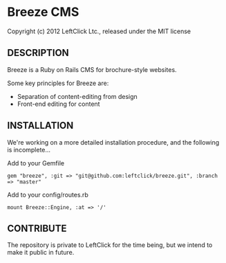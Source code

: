 Breeze CMS
==========

Copyright (c) 2012 LeftClick Ltc., released under the MIT license

## DESCRIPTION

Breeze is a Ruby on Rails CMS for brochure-style websites.

Some key principles for Breeze are:

* Separation of content-editing from design
* Front-end editing for content

## INSTALLATION

We're working on a more detailed installation procedure, and the following is incomplete...

Add to your Gemfile

`gem "breeze", :git => "git@github.com:leftclick/breeze.git", :branch => "master"	`

Add to your config/routes.rb

`mount Breeze::Engine, :at => '/'`



## CONTRIBUTE

The repository is private to LeftClick for the time being, but we intend to make it public in future.
